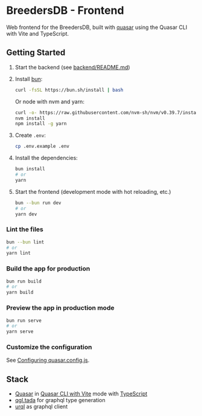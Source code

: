 # BreedersDB - Frontend

Web frontend for the BreedersDB, built with [quasar](https://quasar.dev/) using
the Quasar CLI with Vite and TypeScript.

## Getting Started

1. Start the backend (see [backend/README.md](/backend/README.md))

1. Install [bun](https://bun.sh):

   ```bash
   curl -fsSL https://bun.sh/install | bash
   ```

   Or node with nvm and yarn:

   ```bash
   curl -o- https://raw.githubusercontent.com/nvm-sh/nvm/v0.39.7/install.sh | bash
   nvm install
   npm install -g yarn
   ```

1. Create `.env`:

   ```bash
   cp .env.example .env
   ```

1. Install the dependencies:

   ```bash
   bun install
   # or
   yarn
   ```

1. Start the frontend (development mode with hot reloading, etc.)

   ```bash
   bun --bun run dev
   # or
   yarn dev
   ```

### Lint the files

```bash
bun --bun lint
# or
yarn lint
```

### Build the app for production

```bash
bun run build
# or
yarn build
```

### Preview the app in production mode

```bash
bun run serve
# or
yarn serve
```

### Customize the configuration

See [Configuring quasar.config.js](https://v2.quasar.dev/quasar-cli-vite/quasar-config-js).

## Stack

- [Quasar](https://quasar.dev/) in [Quasar CLI with Vite](https://quasar.dev/start/quasar-cli) mode with [TypeScript](https://www.typescriptlang.org/)
- [qgl.tada](https://gql-tada.0no.co/) for graphql type generation
- [urql](https://commerce.nearform.com/open-source/urql/docs/) as graphql client
